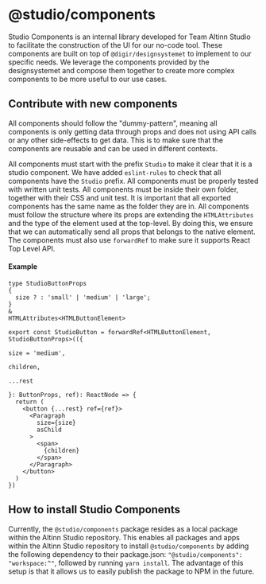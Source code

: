 # @studio/components

Studio Components is an internal library developed for Team Altinn Studio to facilitate the construction of the UI for
our no-code tool.
These components are built on top of `@digir/designsystemet` to implement to our specific needs. We leverage the
components provided by the designsystemet and compose them together to
create more complex components to be more useful to our use cases.

## Contribute with new components

All components should follow the "dummy-pattern", meaning all components is only getting data through props and does not
using API calls or any other side-effects to get data. This is to make sure that the components are reusable and can be
used in different contexts.

All components must start with the prefix `Studio` to make it clear that it is a studio component. We have
added `eslint-rules` to check that all components have the `Studio` prefix.
All components must be properly tested with written unit tests.
All components must be inside their own folder, together with their CSS and unit test. It is important that all exported
components has the same name as the folder they are in.
All components must follow the structure where its props are extending the `HTMLAttributes` and the type of the element
used at the top-level. By doing this, we ensure that we can automatically send all props that belongs to the native
element.
The components must also use `forwardRef` to make sure it supports React Top Level API.

#### Example

```tsx
type StudioButtonProps
{
  size ? : 'small' | 'medium' | 'large';
}
&
HTMLAttributes<HTMLButtonElement>

export const StudioButton = forwardRef<HTMLButtonElement, StudioButtonProps>(({
                                                                                size = 'medium',
                                                                                children,
                                                                                ...rest
                                                                              }: ButtonProps, ref): ReactNode => {
  return (
    <button {...rest} ref={ref}>
      <Paragraph
        size={size}
        asChild
      >
        <span>
          {children}
        </span>
      </Paragraph>
    </button>
  )
})
```

## How to install Studio Components

Currently, the `@studio/components` package resides as a local package within the Altinn Studio repository. This enables
all packages and apps within the Altinn Studio repository to install `@studio/components` by adding the following
dependency to their package.json: `"@studio/components": "workspace:^"`, followed by running `yarn install`. The
advantage of this setup is that it allows us to easily publish the package to NPM in the future.
